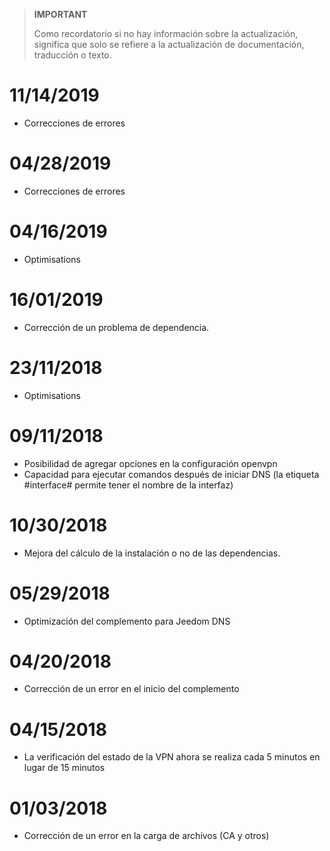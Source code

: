 >**IMPORTANT**
>
>Como recordatorio si no hay información sobre la actualización, significa que solo se refiere a la actualización de documentación, traducción o texto.

# 11/14/2019

- Correcciones de errores

# 04/28/2019

- Correcciones de errores

# 04/16/2019

- Optimisations

# 16/01/2019

- Corrección de un problema de dependencia.

# 23/11/2018

- Optimisations

# 09/11/2018

- Posibilidad de agregar opciones en la configuración openvpn
- Capacidad para ejecutar comandos después de iniciar DNS (la etiqueta #interface# permite tener el nombre de la interfaz)

# 10/30/2018

- Mejora del cálculo de la instalación o no de las dependencias.

# 05/29/2018

- Optimización del complemento para Jeedom DNS

# 04/20/2018

- Corrección de un error en el inicio del complemento

# 04/15/2018

- La verificación del estado de la VPN ahora se realiza cada 5 minutos en lugar de 15 minutos

# 01/03/2018

-	Corrección de un error en la carga de archivos (CA y otros)
